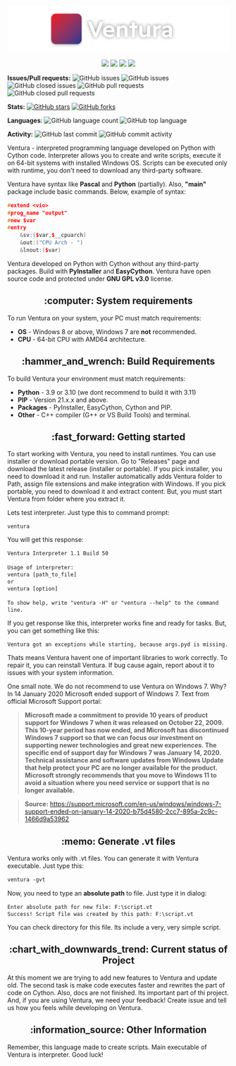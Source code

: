 <p align="center">
    <img src="https://raw.githubusercontent.com/kostya-zero/Ventura/master/ventura-poster-new.png"/>
</p>

<p align="center">
    <img src="https://img.shields.io/github/downloads/kostya-zero/Ventura/total"/>
    <img src="https://img.shields.io/github/v/release/kostya-zero/Ventura"/>
    <img src="https://img.shields.io/github/license/kostya-zero/Ventura"/>
    <img src="https://img.shields.io/badge/support%20windows-7%20%7C%208%20%7C%208.1%20%7C%2010%20%7C%2011-green"/>
</p>

**Issues/Pull requests:**
![GitHub issues](https://img.shields.io/github/issues/kostya-zero/Ventura)
![GitHub issues](https://img.shields.io/github/issues-raw/kostya-zero/Ventura)
![GitHub closed issues](https://img.shields.io/github/issues-closed/kostya-zero/Ventura)
![GitHub pull requests](https://img.shields.io/github/issues-pr/kostya-zero/Ventura)
![GitHub closed pull requests](https://img.shields.io/github/issues-pr-closed/kostya-zero/Ventura)

**Stats:**
[![GitHub stars](https://img.shields.io/github/stars/kostya-zero/Ventura)](https://github.com/kostya-zero/Ventura/stargazers)
[![GitHub forks](https://img.shields.io/github/forks/kostya-zero/Ventura)](https://github.com/kostya-zero/Ventura/network)

**Languages**: 
![GitHub language count](https://img.shields.io/github/languages/count/kostya-zero/Ventura) 
![GitHub top language](https://img.shields.io/github/languages/top/kostya-zero/Ventura)

**Activity:**
![GitHub last commit](https://img.shields.io/github/last-commit/kostya-zero/Ventura)
![GitHub commit activity](https://img.shields.io/github/commit-activity/w/kostya-zero/Ventura)

Ventura - interpreted programming language  developed on Python with Cython code.
Interpreter allows you to create and write scripts, execute it on 64-bit systems with installed Windows OS.
Scripts can be executed only with runtime, you don't need to download any third-party software.

Ventura have syntax like **Pascal** and **Python** (partially). 
Also, **"main"** package include basic commands. 
Below, example of syntax:
```cpp
#extend <vio>
#prog_name "output"
#new $var
#entry
    &sv:($var,$__cpuarch)
    &out:("CPU Arch - ")
    &lnout:($var)
```
Ventura developed on Python with Cython without any third-party packages. 
Build with **PyInstaller** and **EasyCython**.
Ventura have open source code and protected under **GNU GPL v3.0** license.

<p align="center">
    <h2 align="center">:computer: System requirements</h2>
</p>

To run Ventura on your system, your PC must match requirements:
- **OS** - Windows 8 or above, Windows 7 are **not** recommended.
- **CPU** - 64-bit CPU with AMD64 architecture.

<p align="center">
    <h2 align="center">:hammer_and_wrench:  Build Requirements</h2>
</p>

To build Ventura your environment must match requirements:
- **Python** - 3.9 or 3.10 (we dont recommend to build it with 3.11)
- **PIP** - Version 21.x.x and above.
- **Packages** - PyInstaller, EasyCython, Cython and PIP.
- **Other** - C++ compiler (G++ or VS Build Tools) and terminal.

<p align="center">
    <h2 align="center">:fast_forward: Getting started</h2>
</p>

To start working with Ventura, you need to install runtimes.
You can use installer or download portable version.
Go to "Releases" page and download the latest release (installer or portable).
If you pick installer, you need to download it and run.
Installer automatically adds Ventura folder to Path, assign file extensions and make integration with Windows.
If you pick portable, you need to download it and extract content.
But, you must start Ventura from folder where you extract it.

Lets test interpreter. Just type this to command prompt:
```commandline
ventura
```

You will get this response:
```text
Ventura Interpreter 1.1 Build 50

Usage of interpreter:
ventura [path_to_file]
or
ventura [option]

To show help, write "ventura -H" or "ventura --help" to the command line.
```

If you get response like this, interpreter works fine and ready for tasks.
But, you can get something like this:
```text
Ventura got an exceptions while starting, because args.pyd is missing.
```

Thats means Ventura havent one of important libraries to work correctly. 
To repair it, you can reinstall Ventura. 
If bug cause again, report about it to issues with your system information.

One small note.
We do not recommend to use Ventura on Windows 7. 
Why? 
In 14 January 2020 Microsoft ended support of Windows 7.
Text from official Microsoft Support portal:
> **Microsoft made a commitment to provide 10 years of product support for Windows 7 when it was released on October 22, 2009. 
> This 10-year period has now ended, and Microsoft has discontinued Windows 7 support so that we can focus our investment on supporting newer technologies and great new experiences. 
> The specific end of support day for Windows 7 was January 14, 2020. 
> Technical assistance and software updates from Windows Update that help protect your PC are no longer available for the product. 
> Microsoft strongly recommends that you move to Windows 11 to avoid a situation where you need service or support that is no longer available.**

> **Source:** https://support.microsoft.com/en-us/windows/windows-7-support-ended-on-january-14-2020-b75d4580-2cc7-895a-2c9c-1466d9a53962

<p align="center">
    <h2 align="center">:memo: Generate .vt files</h2>
</p>

Ventura works only with .vt files.
You can generate it with Ventura executable.
Just type this:
```ps
ventura -gvt
```
Now, you need to type an **absolute path** to file. 
Just type it in dialog:
```
Enter absolute path for new file: F:\script.vt
Success! Script file was created by this path: F:\script.vt
```
You can check directory for this file. Its include a very, very simple script.

<p align="center">
    <h2 align="center">:chart_with_downwards_trend: Current status of Project</h2>
</p>

At this moment we are trying to add new features to Ventura and update old.
The second task is make code executes faster and rewrites the part of code on Cython.
Also, docs are not finished. 
Its important part of thi project.
And, if you are using Ventura, we need your feedback!
Create issue and tell us how you feels while developing on Ventura.

<p align="center">
    <h2 align="center">:information_source: Other Information</h2>
</p>
Remember, this language made to create scripts. Main executable of Ventura is interpreter. Good luck! 
